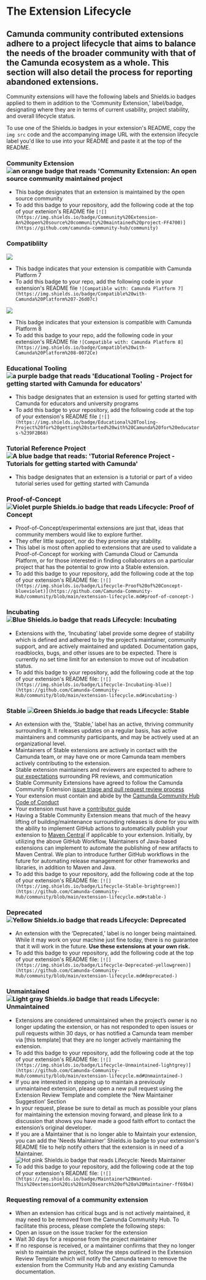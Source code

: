 # The Extension Lifecycle
## Camunda community contributed extensions adhere to a project lifecycle that aims to balance the needs of the broader community with that of the Camunda ecosystem as a whole. This section will also detail the process for reporting abandoned extensions.

Community extensions will have the following labels and Shields.io badges applied to them in addition to the ‘Community Extension,’ label/badge, designating where they are in terms of current usability, project stability, and overall lifecycle status.

To use one of the Shields.io badges in your extension's README, copy the <code>img src</code> code and the accompanying image URL with the extension lifecycle label you'd like to use into your README and paste it at the top of the README.

### Community Extension <img src="https://img.shields.io/badge/Community%20Extension-An%20open%20source%20community%20maintained%20project-FF4700" alt="an orange badge that reads 'Community Extension: An open source community maintained project">

* This badge designates that an extension is maintained by the open source community
* To add this badge to your repository, add the following code at the top of your extenion's README file ```[![](https://img.shields.io/badge/Community%20Extension-An%20open%20source%20community%20maintained%20project-FF4700)](https://github.com/camunda-community-hub/community)```

### Compatiblilty 

<img src="https://img.shields.io/badge/Compatible%20with-Camunda%20Platform%207-26d07c"> 

* This badge indicates that your extension is compatible with Camunda Platform 7
* To add this badge to your repo, add the following code in your extension's README file ```![Compatible with: Camunda Platform 7](https://img.shields.io/badge/Compatible%20with-Camunda%20Platform%207-26d07c)```

<img src="https://img.shields.io/badge/Compatible%20with-Camunda%20Platform%208-0072CE">

* This badge indicates that your extension is compatible with Camunda Platform 8
* To add this badge to your repo, add the following code in your extension's README file ```![Compatible with: Camunda Platform 8](https://img.shields.io/badge/Compatible%20with-Camunda%20Platform%208-0072Ce)```

### Educational Tooling <img src="https://img.shields.io/badge/Educational%20Tooling-Project%20for%20getting%20started%20with%20Camunda%20for%20educators-%239F2B68" alt="a purple badge that reads 'Educational Tooling - Project for getting started with Camunda for educators'">

* This badge designates that an extension is used for getting started with Camunda for educators and university programs
* To add this badge to your repository, add the following code at the top of your extension's README file ```[![](https://img.shields.io/badge/Educational%20Tooling-Project%20for%20getting%20started%20with%20Camunda%20for%20educators-%239F2B68)```

### Tutorial Reference Project <img src="https://img.shields.io/badge/Tutorial%20Reference%20Project-Tutorials%20for%20getting%20started%20with%20Camunda-%2338A3E1" alt="A blue badge that reads: 'Tutorial Reference Project - Tutorials for getting started with Camunda'">

* This badge designates that an extension is a tutorial or part of a video tutorial series used for getting started with Camunda

### Proof-of-Concept <img src="https://img.shields.io/badge/Lifecycle-Proof%20of%20Concept-blueviolet" alt="Violet purple Shields.io badge that reads Lifecycle: Proof of Concept">
* Proof-of-Concept/experimental extensions are just that, ideas that community members would like to explore further. 
* They offer little support, nor do they promise any stability. 
* This label is most often applied to extensions that are used to validate a Proof-of-Concept for working with Camunda Cloud or Camunda Platform, or for those interested in finding collaborators on a particular project that has the potential to grow into a Stable extension.
* To add this badge to your repository, add the following code at the top of your extension's README file: ```[![](https://img.shields.io/badge/Lifecycle-Proof%20of%20Concept-blueviolet)](https://github.com/Camunda-Community-Hub/community/blob/main/extension-lifecycle.md#proof-of-concept-)```

### Incubating <img src="https://img.shields.io/badge/Lifecycle-Incubating-blue" alt="Blue Shields.io badge that reads Lifecycle: Incubating">
* Extensions with the, ‘Incubating’ label provide some degree of stability which is defined and adhered to by the project’s maintainer, community support, and are actively maintained and updated. Documentation gaps, roadblocks, bugs, and other issues are to be expected. There is currently no set time limit for an extension to move out of incubation status.
* To add this badge to your repository, add the following code at the top of your extension's README file: ```[![](https://img.shields.io/badge/Lifecycle-Incubating-blue)](https://github.com/Camunda-Community-Hub/community/blob/main/extension-lifecycle.md#incubating-)```

### Stable <img src="https://img.shields.io/badge/Lifecycle-Stable-brightgreen" alt="Green Shields.io badge that reads Lifecycle: Stable">
* An extension with the, ‘Stable,’ label has an active, thriving community surrounding it. It releases updates on a regular basis, has active maintainers and community participants, and may be actively used at an organizational level.
* Maintainers of Stable extensions are actively in contact with the Camunda team, or may have one or more Camunda team members actively contributing to the extension.
* Stable extension maintainers and reviewers are expected to adhere to [our expectations](https://github.com/camunda-community-hub/community#maintainer-expectations) surrounding PR reviews, and communication
* Stable Community Extensions have agreed to follow the Camunda Community Extension [issue triage and pull request review process](https://github.com/camunda-community-hub/community/blob/main/issue-triage.md)
* Your extension must contain and abide by the [Camunda Community Hub Code of Conduct ](https://github.com/camunda-community-hub/community/blob/main/CODE_OF_CONDUCT.MD)
* Your extension must have a [contributor guide ](https://github.com/camunda-community-hub/community/blob/main/CONTRIBUTING.MD)
* Having a Stable Community Extension means that much of the heavy lifting of building/maintenance surrounding releases is done for you with the ability to implement GitHub actions to automatically publish your extension to [Maven Central](https://github.com/camunda-community-hub/community-action-maven-release) if applicable to your extension. Initially, by utilizing the above GitHub Workflow, Maintainers of Java-based extensions can implement to automate the publishing of new artifacts to Maven Central. We plan to introduce further GitHub workflows in the future for automating release management for other frameworks and libraries, in addition to Maven and Java. 
* To add this badge to your repository, add the following code at the top of your extension's README file: ```[![](https://img.shields.io/badge/Lifecycle-Stable-brightgreen)](https://github.com/Camunda-Community-Hub/community/blob/main/extension-lifecycle.md#stable-)```

### Deprecated <img src="https://img.shields.io/badge/Lifecycle-Deprecated-yellowgreen" alt="Yellow Shields.io badge that reads Lifecycle: Deprecated">
* An extension with the ‘Deprecated,’ label is no longer being maintained. While it may work on your machine just fine today, there is no guarantee that it will work in the future. **Use these extensions at your own risk.**
* To add this badge to your repository, add the following code at the top of your extension's README file: ```[![](https://img.shields.io/badge/Lifecycle-Deprecated-yellowgreen)](https://github.com/Camunda-Community-Hub/community/blob/main/extension-lifecycle.md#deprecated-)```

### Unmaintained <img src="https://img.shields.io/badge/Lifecycle-unmaintained-lightgrey" alt="Light gray Shields.io badge that reads Lifecycle: Unmaintained">
* Extensions are considered unmaintained when the project’s owner is no longer updating the extension, or has not responded to open issues or pull requests within 30 days, or has notified a Camunda team member via [this template] that they are no longer actively maintaining the extension. 
* To add this badge to your repository, add the following code at the top of your extension's README file: ```[![](https://img.shields.io/badge/Lifecycle-Unmaintained-lightgrey)](https://github.com/Camunda-Community-Hub/community/blob/main/extension-lifecycle.md#Unmaintained-)```
* If you are interested in stepping up to maintain a previously unmaintained extension, please open a new pull request using the Extension Review Template and complete the ‘New Maintainer Suggestion’ Section
* In your request, please be sure to detail as much as possible your plans for maintaining the extension moving forward, and please link to a discussion that shows you have made a good faith effort to contact the extension’s original developer.
* If you are a Maintainer that is no longer able to Maintain your extension, you can add the 'Needs Maintainer' Shields.io badge to your extension's README file to help notify others that the extension is in need of a Maintainer. <img src="https://img.shields.io/badge/Lifecycle-Needs%20Maintainer%20-ff69b4" alt="Hot pink Shields.io badge that reads Lifecycle: Needs Maintainer">
* To add this badge to your repository, add the following code at the top of your extension's README file: ```[![](https://img.shields.io/badge/Maintainer%20Wanted-This%20extension%20is%20in%20search%20of%20a%20Maintainer-ff69b4)```

### Requesting removal of a community extension
* When an extension has critical bugs and is not actively maintained, it may need to be removed from the Camunda Community Hub. To facilitate this process, please complete the following steps:
* Open an issue on the issue tracker for the extension
* Wait 30 days for a response from the project maintainer
* If no response is received, or a maintainer confirms that they no longer wish to maintain the project, follow the steps outlined in the Extension Review Template which will notify the Camunda team to remove the extension from the Community Hub and any existing Camunda documentation. 

